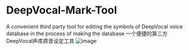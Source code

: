 # DeepVocal-Mark-Tool
A convenient third party tool for editing the symbols of DeepVocal voice database in the process of making the database
一个便捷的第三方DeepVocal声库原音设定工具
![image](https://user-images.githubusercontent.com/40859406/119842800-9348e080-bf39-11eb-8236-e71dac48f686.png)

